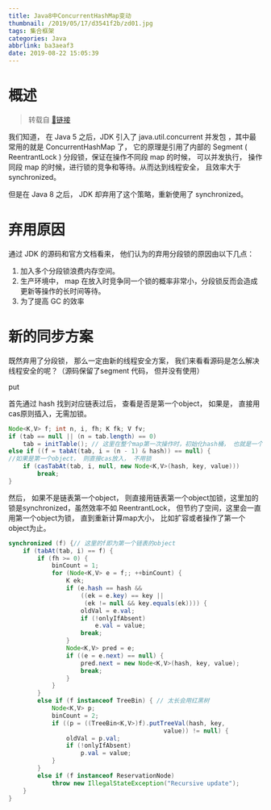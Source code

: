 ```yaml
---
title: Java8中ConcurrentHashMap变动
thumbnail: /2019/05/17/d3541f2b/zd01.jpg
tags: 集合框架
categories: Java
abbrlink: ba3aeaf3
date: 2019-08-22 15:05:39
---
```


# 概述

> 转载自 <a href="https://www.wanaright.com/2018/09/30/java10-concurrenthashmap-no-segment-lock/">🔗链接</a>

我们知道， 在 Java 5 之后，JDK 引入了 java.util.concurrent 并发包  ，其中最常用的就是 ConcurrentHashMap 了， 它的原理是引用了内部的 Segment ( ReentrantLock )   分段锁，保证在操作不同段 map 的时候， 可以并发执行， 操作同段 map 的时候，进行锁的竞争和等待。从而达到线程安全， 且效率大于  synchronized。

但是在 Java 8 之后， JDK 却弃用了这个策略，重新使用了 synchronized。

# 弃用原因

通过  JDK 的源码和官方文档看来， 他们认为的弃用分段锁的原因由以下几点：

1. 加入多个分段锁浪费内存空间。
1. 生产环境中， map 在放入时竞争同一个锁的概率非常小，分段锁反而会造成更新等操作的长时间等待。
1. 为了提高 GC 的效率

# 新的同步方案

既然弃用了分段锁， 那么一定由新的线程安全方案， 我们来看看源码是怎么解决线程安全的呢？（源码保留了segment 代码， 但并没有使用）

put

首先通过 hash 找到对应链表过后， 查看是否是第一个object， 如果是， 直接用cas原则插入，无需加锁。

```java
Node<K,V> f; int n, i, fh; K fk; V fv;
if (tab == null || (n = tab.length) == 0)
    tab = initTable(); // 这里在整个map第一次操作时，初始化hash桶， 也就是一个table
else if ((f = tabAt(tab, i = (n - 1) & hash)) == null) {
//如果是第一个object， 则直接cas放入， 不用锁
    if (casTabAt(tab, i, null, new Node<K,V>(hash, key, value)))
        break;                   
}
```

然后， 如果不是链表第一个object， 则直接用链表第一个object加锁，这里加的锁是synchronized，虽然效率不如 
ReentrantLock， 但节约了空间，这里会一直用第一个object为锁， 直到重新计算map大小， 
比如扩容或者操作了第一个object为止。

```java
synchronized (f) {// 这里的f即为第一个链表的object
    if (tabAt(tab, i) == f) {
        if (fh >= 0) {
            binCount = 1;
            for (Node<K,V> e = f;; ++binCount) {
                K ek;
                if (e.hash == hash &&
                    ((ek = e.key) == key ||
                     (ek != null && key.equals(ek)))) {
                    oldVal = e.val;
                    if (!onlyIfAbsent)
                        e.val = value;
                    break;
                }
                Node<K,V> pred = e;
                if ((e = e.next) == null) {
                    pred.next = new Node<K,V>(hash, key, value);
                    break;
                }
            }
        }
        else if (f instanceof TreeBin) { // 太长会用红黑树
            Node<K,V> p;
            binCount = 2;
            if ((p = ((TreeBin<K,V>)f).putTreeVal(hash, key,
                                           value)) != null) {
                oldVal = p.val;
                if (!onlyIfAbsent)
                    p.val = value;
            }
        }
        else if (f instanceof ReservationNode)
            throw new IllegalStateException("Recursive update");
    }
}
```

